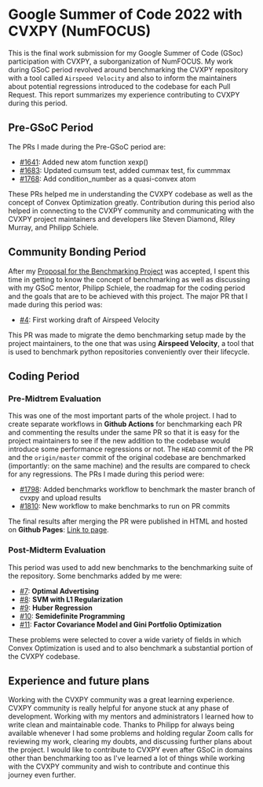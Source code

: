 # Google Summer of Code 2022 with CVXPY (NumFOCUS)
This is the final work submission for my Google Summer of Code (GSoc) participation with CVXPY, a suborganization of NumFOCUS. My work during GSoC period revolved around benchmarking the CVXPY repository with a tool called `Airspeed Velocity` and also to inform the maintainers about potential regressions introduced to the codebase for each Pull Request. This report summarizes my experience contributing to CVXPY during this period.

## Pre-GSoC Period
The PRs I made during the Pre-GSoC period are:
- [#1641](https://github.com/cvxpy/cvxpy/pull/1641): Added new atom function xexp()
- [#1683](https://github.com/cvxpy/cvxpy/pull/1683): Updated cumsum test, added cummax test, fix cummmax
- [#1768](https://github.com/cvxpy/cvxpy/pull/1768): Add condition_number as a quasi-convex atom

These PRs helped me in understanding the CVXPY codebase as well as the concept of Convex Optimization greatly. Contribution during this period also helped in connecting to the CVXPY community and communicating with the CVXPY project maintainers and developers like Steven Diamond, Riley Murray, and Philipp Schiele.

## Community Bonding Period
After my [Proposal for the Benchmarking Project](https://drive.google.com/file/d/1be94687ztzGv3OUvf5EkoyljEpGY1uCB/view?usp=sharing) was accepted, I spent this time in getting to know the concept of benchmarking as well as discussing with my GSoC mentor, Philipp Schiele, the roadmap for the coding period and the goals that are to be achieved with this project. The major PR that I made during this period was:
- [#4](https://github.com/cvxpy/benchmarks/pull/4): First working draft of Airspeed Velocity

This PR was made to migrate the demo benchmarking setup made by the project maintainers, to the one that was using **Airspeed Velocity**, a tool that is used to benchmark python repositories conveniently over their lifecycle.

## Coding Period
### Pre-Midtrem Evaluation
This was one of the most important parts of the whole project. I had to create separate workflows in **Github Actions** for benchmarking each PR and commenting the results under the same PR so that it is easy for the project maintainers to see if the new addition to the codebase would introduce some performance regressions or not. The `HEAD` commit of the PR and the `origin/master` commit of the original codebase are benchmarked (importantly: on the same machine) and the results are compared to check for any regressions. The PRs I made during this period were:
- [#1798](https://github.com/cvxpy/cvxpy/pull/1798): Added benchmarks workflow to benchmark the master branch of cvxpy and upload results
- [#1810](https://github.com/cvxpy/cvxpy/pull/1810): New workflow to make benchmarks to run on PR commits

The final results after merging the PR were published in HTML and hosted on **Github Pages**: [Link to page](https://cvxpy.github.io/benchmarks/).

### Post-Midterm Evaluation
This period was used to add new benchmarks to the benchmarking suite of the repository. Some benchmarks added by me were:
- [#7](https://github.com/cvxpy/benchmarks/pull/7): **Optimal Advertising**
- [#8](https://github.com/cvxpy/benchmarks/pull/8): **SVM with L1 Regularization**
- [#9](https://github.com/cvxpy/benchmarks/pull/9): **Huber Regression**
- [#10](https://github.com/cvxpy/benchmarks/pull/10): **Semidefinite Programming**
- [#11](https://github.com/cvxpy/benchmarks/pull/11): **Factor Covariance Model and Gini Portfolio Optimization**

These problems were selected to cover a wide variety of fields in which Convex Optimization is used and to also benchmark a substantial portion of the CVXPY codebase.

## Experience and future plans
Working with the CVXPY community was a great learning experience. CVXPY community is really helpful for anyone stuck at any phase of development. Working with my mentors and administrators I learned how to write clean and maintainable code. Thanks to Philipp for always being available whenever I had some problems and holding regular Zoom calls for reviewing my work, clearing my doubts, and discussing further plans about the project. I would like to contribute to CVXPY even after GSoC in domains other than benchmarking too as I've learned a lot of things while working with the CVXPY community and wish to contribute and continue this journey even further.
